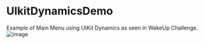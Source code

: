 # UIkitDynamicsDemo
Example of Main Menu using UIKit Dynamics as seen in WakeUp Challenge.
![image](https://github.com/knocking008/UIkitDynamicsDemo/tree/master/UIKitDynamicsDemo/show.png)
